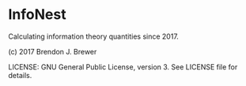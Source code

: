 # InfoNest
Calculating information theory quantities since 2017.

(c) 2017 Brendon J. Brewer

LICENSE: GNU General Public License, version 3. See LICENSE file for details.
